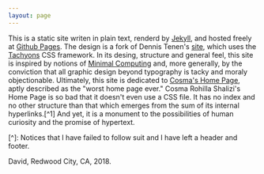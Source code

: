 ```yaml
---
layout: page
---
```



This is a static site writen in plain text, renderd by [Jekyll](https://jekyllrb.com), and hosted freely at [Github Pages](https://pages.github.com). The design is a fork of Dennis Tenen's [site](http://denten.plaintext.in), which uses the [Tachyons](http://tachyons.io) CSS framework. In its desing, structure and general feel, this site is inspired by notions of [Minimal Computing](http://go-dh.github.io/mincomp/) and, more generally, by the conviction that all graphic design beyond typography is tacky and moraly objectionable. Ultimately, this site is dedicated to [Cosma's Home Page](http://bactra.org), aptly described as the "worst home page ever." Cosma Rohilla Shalizi's Home Page is so bad that it doesn't even use a CSS file. It has no index and no other structure than that which emerges from the sum of its internal hyperlinks.[^1] And yet, it is a monument to the possibilities of human curiosity and the promise of hypertext.

[^]: Notices that I have failed to follow suit and I have left a header and footer. 

David,
Redwood City, CA, 2018.
